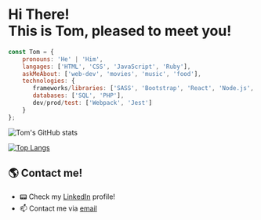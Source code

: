 # Hi There!<br> This is Tom, pleased to meet you!

```javascript
const Tom = {
    pronouns: 'He' | 'Him',
    langages: ['HTML', 'CSS', 'JavaScript', 'Ruby'],
    askMeAbout: ['web-dev', 'movies', 'music', 'food'],
    technologies: {
       frameworks/libraries: ['SASS', 'Bootstrap', 'React', 'Node.js', 'Ruby on rails'],
       databases: ['SQL', 'PHP'],
       dev/prod/test: ['Webpack', 'Jest']
    }
};
````

![Tom's GitHub stats](https://github-readme-stats.vercel.app/api?username=KaskMIL&show_icons=true&theme=ayu-mirage)

[![Top Langs](https://github-readme-stats.vercel.app/api/top-langs/?username=KaskMIL&theme=ayu-mirage&layout=compact)](https://github.com/KaskMIL/github-readme-stats)

## 🌎 Contact me!
-  📟 Check my [LinkedIn](https://www.linkedin.com/in/tomas-milanesi-3427bb185/) profile!
- 📫 Contact me via <a href="mailto:tomi.milanesi.com">email</a>


<!--
**KaskMIL/KaskMIL** is a ✨ _special_ ✨ repository because its `README.md` (this file) appears on your GitHub profile.

Here are some ideas to get you started:


-->
